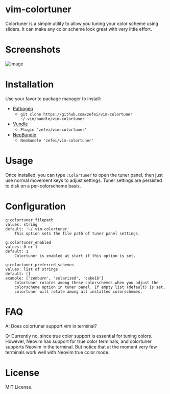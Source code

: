 # vim-colortuner

Colortuner is a simple utility to allow you tuning your color scheme using 
sliders. It can make any color scheme look great with very little effort.

# Screenshots

![image](https://raw.githubusercontent.com/zefei/vim-colortuner/master/screenshots/screencast1.gif)

# Installation

Use your favorite package manager to install:

* [Pathogen](https://github.com/tpope/vim-pathogen)
  * `git clone https://github.com/zefei/vim-colortuner 
    ~/.vim/bundle/vim-colortuner`
* [Vundle](https://github.com/gmarik/Vundle.vim)
  * `Plugin 'zefei/vim-colortuner'`
* [NeoBundle](https://github.com/Shougo/neobundle.vim)
  * `NeoBundle 'zefei/vim-colortuner'`

# Usage

Once installed, you can type `:Colortuner` to open the tuner panel, then just 
use normal movement keys to adjust settings. Tuner settings are persisted to 
disk on a per-colorscheme basis.

# Configuration

    g:colortuner_filepath
    values: string
    default: '~/.vim-colortuner'
        This option sets the file path of tuner panel settings.

    g:colortuner_enabled
    values: 0 or 1
    default: 1
        Colortuner is enabled at start if this option is set.

    g:colortuner_preferred_schemes
    values: list of strings
    default: []
    example: ['zenburn', 'solarized', 'cake16']
        Colortuner rotates among these colorschemes when you adjust the 
        colorscheme option in tuner panel. If empty list (default) is set, 
        colortuner will rotate among all installed colorschemes.

# FAQ

A: Does colortuner support vim in terminal?

Q: Currently no, since true color support is essential for tuning colors. 
However, Neovim has support for true color terminals, and colortuner supports 
Neovim in the terminal. But notice that at the moment very few terminals work 
well with Neovim true color mode.

# License

MIT License.
